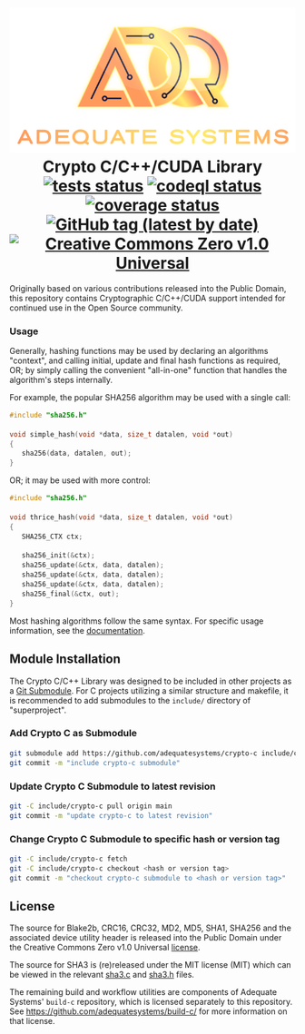 <h1 align="center">
   <a href="http://adequate.biz">
      <img alt="Adequate Systems" src="https://raw.githubusercontent.com/adequatesystems/.github/main/media/adqlogo_banner.svg" /></a>
   <br/>Crypto C/C++/CUDA Library<br/>
   <a href="https://github.com/adequatesystems/crypto-c/actions/workflows/tests.yaml">
      <img src="https://github.com/adequatesystems/crypto-c/actions/workflows/tests.yaml/badge.svg" alt="tests status" /></a>
   <a href="https://github.com/adequatesystems/crypto-c/actions/workflows/codeql.yaml">
      <img src="https://github.com/adequatesystems/crypto-c/actions/workflows/codeql.yaml/badge.svg" alt="codeql status" /></a>
   <a href="https://codecov.io/gh/adequatesystems/crypto-c">
      <img src="https://codecov.io/gh/adequatesystems/crypto-c/graph/badge.svg" alt="coverage status"></a>
   <br/>
   <a href="https://github.com/adequatesystems/crypto-c/tags">
      <img src="https://img.shields.io/github/v/tag/adequatesystems/crypto-c.svg?logo=github&logoColor=lightgray&labelColor=2d3339&label=Latest&color=%230059ff" alt="GitHub tag (latest by date)"></a>
   <a href="LICENSE.md">
      <img src="https://img.shields.io/github/license/adequatesystems/crypto-c?label=License&logoColor=lightgreen&logo=open%20source%20initiative&labelColor=2d3339&color=0059ff" alt="Creative Commons Zero v1.0 Universal" /></a>
</h1>

Originally based on various contributions released into the Public Domain, this repository contains Cryptographic C/C++/CUDA support intended for continued use in the Open Source community.

### Usage
Generally, hashing functions may be used by declaring an algorithms "context", and calling initial, update and final hash functions as required, OR; by simply calling the convenient "all-in-one" function that handles the algorithm's steps internally.

For example, the popular SHA256 algorithm may be used with a single call:
```c
#include "sha256.h"

void simple_hash(void *data, size_t datalen, void *out)
{
   sha256(data, datalen, out);
}
```
OR; it may be used with more control:
```c
#include "sha256.h"

void thrice_hash(void *data, size_t datalen, void *out)
{
   SHA256_CTX ctx;

   sha256_init(&ctx);
   sha256_update(&ctx, data, datalen);
   sha256_update(&ctx, data, datalen);
   sha256_update(&ctx, data, datalen);
   sha256_final(&ctx, out);
}
```

Most hashing algorithms follow the same syntax. For specific usage information, see the [documentation](https://adequatesystems.github.io/crypto-c/).

## Module Installation
The Crypto C/C++ Library was designed to be included in other projects as a [Git Submodule](https://git-scm.com/book/en/v2/Git-Tools-Submodules). For C projects utilizing a similar structure and makefile, it is recommended to add submodules to the `include/` directory of "superproject".

### Add Crypto C as Submodule
```sh
git submodule add https://github.com/adequatesystems/crypto-c include/crypto-c
git commit -m "include crypto-c submodule"
```

### Update Crypto C Submodule to latest revision
```sh
git -C include/crypto-c pull origin main
git commit -m "update crypto-c to latest revision"
```

### Change Crypto C Submodule to specific hash or version tag
```sh
git -C include/crypto-c fetch
git -C include/crypto-c checkout <hash or version tag>
git commit -m "checkout crypto-c submodule to <hash or version tag>"
```

## License
The source for Blake2b, CRC16, CRC32, MD2, MD5, SHA1, SHA256 and the associated device utility header is released into the Public Domain under the Creative Commons Zero v1.0 Universal [license](LICENSE.md).

The source for SHA3 is (re)released under the MIT license (MIT) which can be viewed in the relevant [sha3.c](src/sha3.c) and [sha3.h](src/sha3.h) files.

The remaining build and workflow utilities are components of Adequate Systems' `build-c` repository, which is licensed separately to this repository. See <https://github.com/adequatesystems/build-c/> for more information on that license.
